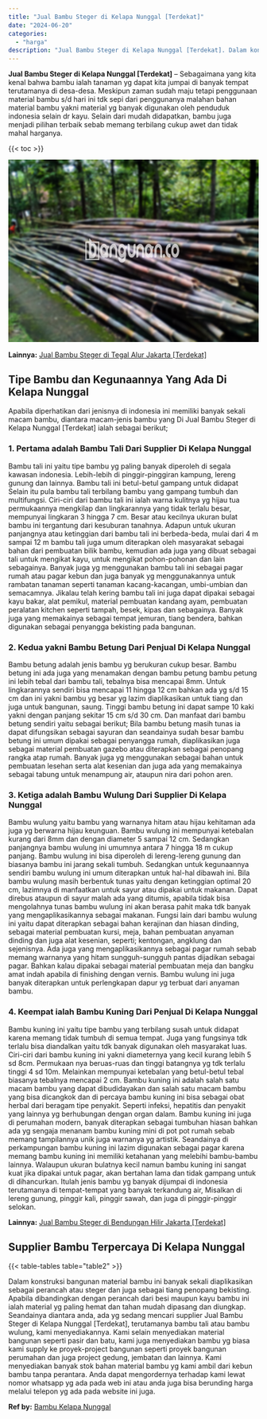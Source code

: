 ```yaml
---
title: "Jual Bambu Steger di Kelapa Nunggal [Terdekat]"
date: "2024-06-20"
categories: 
  - "harga"
description: "Jual Bambu Steger di Kelapa Nunggal [Terdekat]. Dalam konstruksi bangunan material bambu ini banyak sekali diaplikasikan sebagai perancah atau steger dan jug..."
---
```


**Jual Bambu Steger di Kelapa Nunggal \[Terdekat\]** – Sebagaimana yang kita kenal bahwa bambu ialah tanaman yg dapat kita jumpai di banyak tempat terutamanya di desa-desa. Meskipun zaman sudah maju tetapi penggunaan material bambu s/d hari ini tdk sepi dari penggunanya malahan bahan material bambu yakni material yg banyak digunakan oleh penduduk indonesia selain dr kayu. Selain dari mudah didapatkan, bambu juga menjadi pilihan terbaik sebab memang terbilang cukup awet dan tidak mahal harganya.

{{< toc >}}

![Jual Bambu Steger di Kelapa Nunggal [Terdekat]](/images/jual-bambu-tali-11.png)

**Lainnya:** [Jual Bambu Steger di Tegal Alur Jakarta \[Terdekat\]](https://bambu.bangunan.co/jual-bambu-steger-di-tegal-alur-jakarta-terdekat/)

## Tipe Bambu dan Kegunaannya Yang Ada Di Kelapa Nunggal

Apabila diperhatikan dari jenisnya di indonesia ini memiliki banyak sekali macam bambu, diantara macam-jenis bambu yang Di Jual Bambu Steger di Kelapa Nunggal \[Terdekat\] ialah sebagai berikut;

### 1\. Pertama adalah Bambu Tali Dari Supplier Di Kelapa Nunggal

Bambu tali ini yaitu tipe bambu yg paling banyak diperoleh di segala kawasan indonesia. Lebih-lebih di pinggir-pinggiran kampung, lereng gunung dan lainnya. Bambu tali ini betul-betul gampang untuk didapat Selain itu pula bambu tali terbilang bambu yang gampang tumbuh dan multifungsi. Ciri-ciri dari bambu tali ini ialah warna kulitnya yg hijau tua permukaannya mengkilap dan lingkarannya yang tidak terlalu besar, mempunyai lingkaran 3 hingga 7 cm. Besar atau kecilnya ukuran bulat bambu ini tergantung dari kesuburan tanahnya. Adapun untuk ukuran panjangnya atau ketinggian dari bambu tali ini berbeda-beda, mulai dari 4 m sampai 12 m bambu tali juga umum diterapkan oleh masyarakat sebagai bahan dari pembuatan bilik bambu, kemudian ada juga yang dibuat sebagai tali untuk mengikat kayu, untuk mengikat pohon-pohonan dan lain sebagainya. Banyak juga yg menggunakan bambu tali ini sebagai pagar rumah atau pagar kebun dan juga banyak yg menggunakannya untuk rambatan tanaman seperti tanaman kacang-kacangan, umbi-umbian dan semacamnya. Jikalau telah kering bambu tali ini juga dapat dipakai sebagai kayu bakar, alat pemikul, material pembuatan kandang ayam, pembuatan peralatan kitchen seperti tampah, besek, kipas dan sebagainya. Banyak juga yang memakainya sebagai tempat jemuran, tiang bendera, bahkan digunakan sebagai penyangga bekisting pada bangunan.

### 2\. Kedua yakni Bambu Betung Dari Penjual Di Kelapa Nunggal

Bambu betung adalah jenis bambu yg berukuran cukup besar. Bambu betung ini ada juga yang menamakan dengan bambu petung bambu petung ini lebih tebal dari bambu tali, tebalnya bisa mencapai 8mm. Untuk lingkarannya sendiri bisa mencapai 11 hingga 12 cm bahkan ada yg s/d 15 cm dan ini yakni bambu yg besar yg lazim diaplikasikan untuk tiang dan juga untuk bangunan, saung. Tinggi bambu betung ini dapat sampe 10 kaki yakni dengan panjang sekitar 15 cm s/d 30 cm. Dan manfaat dari bambu betung sendiri yaitu sebagai berikut; Bila bambu betung masih tunas ia dapat difungsikan sebagai sayuran dan seandainya sudah besar bambu betung ini umum dipakai sebagai penyangga rumah, diaplikasikan juga sebagai material pembuatan gazebo atau diterapkan sebagai penopang rangka atap rumah. Banyak juga yg menggunakan sebagai bahan untuk pembuatan lesehan serta alat kesenian dan juga ada yang memakainya sebagai tabung untuk menampung air, ataupun nira dari pohon aren.

### 3\. Ketiga adalah Bambu Wulung Dari Supplier Di Kelapa Nunggal

Bambu wulung yaitu bambu yang warnanya hitam atau hijau kehitaman ada juga yg berwarna hijau keunguan. Bambu wulung ini mempunyai ketebalan kurang dari 8mm dan dengan diameter 5 sampai 12 cm. Sedangkan panjangnya bambu wulung ini umumnya antara 7 hingga 18 m cukup panjang. Bambu wulung ini bisa diperoleh di lereng-lereng gunung dan biasanya bambu ini jarang sekali tumbuh. Sedangkan untuk kegunaannya sendiri bambu wulung ini umum diterapkan untuk hal-hal dibawah ini. Bila bambu wulung masih berbentuk tunas yaitu dengan ketinggian optimal 20 cm, lazimnya di manfaatkan untuk sayur atau dipakai untuk makanan. Dapat direbus ataupun di sayur malah ada yang ditumis, apabila tidak bisa mengolahnya tunas bambu wulung ini akan berasa pahit maka tdk banyak yang mengaplikasikannya sebagai makanan. Fungsi lain dari bambu wulung ini yaitu dapat diterapkan sebagai bahan kerajinan dan hiasan dinding, sebagai material pembuatan kursi, meja, bahan pembuatan anyaman dinding dan juga alat kesenian, seperti; kentongan, angklung dan sejenisnya. Ada juga yang mengaplikasikannya sebagai pagar rumah sebab memang warnanya yang hitam sungguh-sungguh pantas dijadikan sebagai pagar. Bahkan kalau dipakai sebagai material pembuatan meja dan bangku amat indah apabila di finishing dengan vernis. Bambu wulung ini juga banyak diterapkan untuk perlengkapan dapur yg terbuat dari anyaman bambu.

### 4\. Keempat ialah Bambu Kuning Dari Penjual Di Kelapa Nunggal

Bambu kuning ini yaitu tipe bambu yang terbilang susah untuk didapat karena memang tidak tumbuh di semua tempat. Juga yang fungsinya tdk terlalu bisa diandalkan yaitu tdk banyak digunakan oleh masyarakat luas. Ciri-ciri dari bambu kuning ini yakni diameternya yang kecil kurang lebih 5 sd 8cm. Permukaan nya beruas-ruas dan tinggi batangnya yg tdk terlalu tinggi 4 sd 10m. Melainkan mempunyai ketebalan yang betul-betul tebal biasanya tebalnya mencapai 2 cm. Bambu kuning ini adalah salah satu macam bambu yang dapat dibudidayakan dan salah satu macam bambu yang bisa dicangkok dan di percaya bambu kuning ini bisa sebagai obat herbal dari beragam tipe penyakit. Seperti infeksi, hepatitis dan penyakit yang lainnya yg berhubungan dengan organ dalam. Bambu kuning ini juga di perumahan modern, banyak diterapkan sebagai tumbuhan hiasan bahkan ada yg sengaja menanam bambu kuning mini di pot pot rumah sebab memang tampilannya unik juga warnanya yg artistik. Seandainya di perkampungan bambu kuning ini lazim digunakan sebagai pagar karena memang bambu kuning ini memiliki ketahanan yang melebihi bambu-bambu lainnya. Walaupun ukuran bulatnya kecil namun bambu kuning ini sangat kuat jika dipakai untuk pagar, akan bertahan lama dan tidak gampang untuk di dihancurkan. Itulah jenis bambu yg banyak dijumpai di indonesia terutamanya di tempat-tempat yang banyak terkandung air, Misalkan di lereng gunung, pinggir kali, pinggir sawah, dan juga di pinggir-pinggir selokan.

**Lainnya:** [Jual Bambu Steger di Bendungan Hilir Jakarta \[Terdekat\]](https://bambu.bangunan.co/jual-bambu-steger-di-bendungan-hilir-jakarta-terdekat/)

## Supplier Bambu Terpercaya Di Kelapa Nunggal

{{< table-tables table="table2" >}}

Dalam konstruksi bangunan material bambu ini banyak sekali diaplikasikan sebagai perancah atau steger dan juga sebagai tiang penopang bekisting. Apabila dibandingkan dengan perancah dari besi maupun kayu bambu ini ialah material yg paling hemat dan tahan mudah dipasang dan diungkap. Seandainya diantara anda, ada yg sedang mencari supplier Jual Bambu Steger di Kelapa Nunggal \[Terdekat\], terutamanya bambu tali atau bambu wulung, kami menyediakannya. Kami selain menyediakan material bangunan seperti pasir dan batu, kami juga menyediakan bambu yg biasa kami supply ke proyek-project bangunan seperti proyek bangunan perumahan dan juga project gedung, jembatan dan lainnya. Kami menyediakan banyak stok bahan material bambu yg kami ambil dari kebun bambu tanpa perantara. Anda dapat mengordernya terhadap kami lewat nomor whatsapp yg ada pada web ini atau anda juga bisa berunding harga melalui telepon yg ada pada website ini juga.

**Ref by:** [Bambu Kelapa Nunggal](https://id.wikipedia.org/wiki/Bambu)
